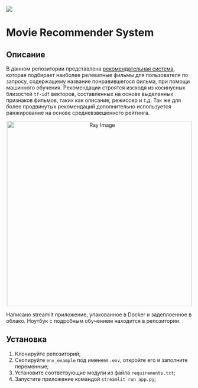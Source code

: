 [<img src="https://img.shields.io/badge/Streamlit-%40movies_recsys_analytics-green">](https://huggingface.co/spaces/HounchPounchGit/MoviesRecSysStreamlit)

# Movie Recommender System
## Описание
В данном репозитории представлена [рекомендательная система](https://huggingface.co/spaces/HounchPounchGit/MoviesRecSysStreamlit), которая подбирает наиболее релеватные фильмы для пользователя по запросу, содержащему название понравившегося фильма, при помощи машинного обучения. Рекомендации строятся изсходя из косинусных близостей `tf-idf` векторов, составленных на основе выделенных признаков фильмов, таких как описание, режиссер и т.д. Так же для более продвинутых рекомендаций дополнительно используется ранжирование на основе средневзвешенного рейтинга.


<p align="center">
  <img src="screenshots/app1.png" height="500" alt="Ray Image">
</p>
Написано streamlit приложение, упакованное в Docker и задеплоенное в облако. Ноутбук с подробным обучением находится в репозитории.

## Установка
1. Клонируйте репозиторий;
2. Скопируйте `env_example` под именем `.env`, откройте его и заполните переменные;
3. Установите соответвующие модули из файла `requirements.txt`;
4. Запустите приложение командой `streamlit run app.py`;

